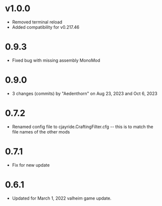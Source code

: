 # v1.0.0
- Removed terminal reload
- Added compatibility for v0.217.46

# 0.9.3
- Fixed bug with missing assembly MonoMod

# 0.9.0
- 3 changes (commits) by "Aedenthorn" on Aug 23, 2023 and Oct 6, 2023

# 0.7.2
- Renamed config file to cjayride.CraftingFilter.cfg -- this is to match the file names of the other mods

# 0.7.1
- Fix for new update

# 0.6.1
- Updated for March 1, 2022 valheim game update.